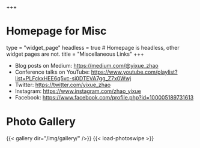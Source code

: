 +++
# Homepage for Misc
type = "widget_page"
headless = true  # Homepage is headless, other widget pages are not.
title = "Miscellaneous Links"
+++

- Blog posts on Medium: https://medium.com/@yixue_zhao
- Conference talks on YouTube: https://www.youtube.com/playlist?list=PLFckxHEE6q5vc-si0DTEVA7gg_Z7x0Wwj
- Twitter: https://twitter.com/yixue_zhao
- Instagram: https://www.instagram.com/zhao_yixue
- Facebook: https://www.facebook.com/profile.php?id=100005189731613


# Photo Gallery
{{< gallery dir="/img/gallery/" />}} {{< load-photoswipe >}}

<!-- 
{{< gallery >}}
  {{< figure src="img/pubheader.jpg" caption="Grace Hopper Celebration 2015">}}
  {{< figure src="img/gallery/Grand Canyon.jpg" caption="Grad Cohort 2017">}}
{{< /gallery >}}
 -->